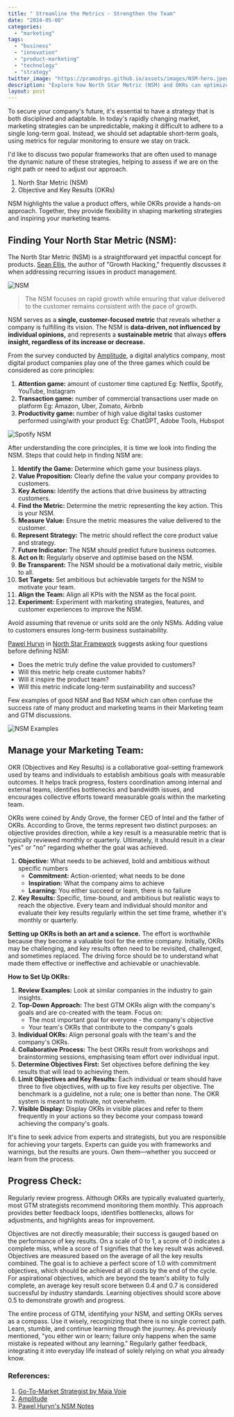 ```yaml
---
title: " Streamline the Metrics - Strengthen the Team"
date: "2024-05-08"
categories: 
  - "marketing"
tags: 
  - "business"
  - "innovation"
  - "product-marketing"
  - "technology"
  - "strategy"
twitter_image: "https://pramodrps.github.io/assets/images/NSM-hero.jpeg"
description: "Explore how North Star Metric (NSM) and OKRs can optimize your marketing strategies and team alignment for better results."
layout: post
---
```


To secure your company's future, it's essential to have a strategy that is both disciplined and adaptable. In today's rapidly changing market, marketing strategies can be unpredictable, making it difficult to adhere to a single long-term goal. Instead, we should set adaptable short-term goals, using metrics for regular monitoring to ensure we stay on track.

I'd like to discuss two popular frameworks that are often used to manage the dynamic nature of these strategies, helping to assess if we are on the right path or need to adjust our approach.


1. North Star Metric (NSM)
2. Objective and Key Results (OKRs) 

NSM highlights the value a product offers, while OKRs provide a hands-on approach. Together, they provide flexibility in shaping marketing strategies and inspiring your marketing teams.

## Finding Your North Star Metric (NSM):
The North Star Metric (NSM) is a straightforward yet impactful concept for products. [Sean Ellis](https://www.linkedin.com/in/seanellis/), the author of "Growth Hacking," frequently discusses it when addressing recurring issues in product management.

![NSM](https://pramodrps.github.io/assets/images/NSM-hero.jpeg)

>The NSM focuses on rapid growth while ensuring that value delivered to the customer remains consistent with the pace of growth.

NSM serves as a **single, customer-focused metric** that reveals whether a company is fulfilling its vision. The NSM is **data-driven, not influenced by individual opinions,** and represents a **sustainable metric** that always **offers insight, regardless of its increase or decrease.**

From the survey conducted by [Amplitude](https://amplitude.com/), a digital analytics company, most digital product companies play one of the three games which could be considered as core principles:

1. **Attention game:** amount of customer time captured
        Eg: Netflix, Spotify, YouTube, Instagram
2. **Transaction game:** number of commercial transactions user made on platform
        Eg: Amazon, Uber, Zomato, Airbnb
3. **Productivity game:** number of high value digital tasks customer performed using/with your product
        Eg: ChatGPT, Adobe Tools, Hubspot

![Spotify NSM](https://pramodrps.github.io/assets/images/spotifynsm.jpeg)

After understanding the core principles, it is time we look into finding the NSM. Steps that could help in finding NSM are:

1. **Identify the Game:** Determine which game your business plays.
2. **Value Proposition:** Clearly define the value your company provides to customers.
3. **Key Actions:** Identify the actions that drive business by attracting customers.
4. **Find the Metric:** Determine the metric representing the key action. This is your NSM.
5. **Measure Value:** Ensure the metric measures the value delivered to the customer.
6. **Represent Strategy:** The metric should reflect the core product value and strategy.
7. **Future Indicator:** The NSM should predict future business outcomes.
8. **Act on It:** Regularly observe and optimise based on the NSM.
9. **Be Transparent:** The NSM should be a motivational daily metric, visible to all.
10. **Set Targets:** Set ambitious but achievable targets for the NSM to motivate your team.
11. **Align the Team:** Align all KPIs with the NSM as the focal point.
12. **Experiment:** Experiment with marketing strategies, features, and customer experiences to improve the NSM.

Avoid assuming that revenue or units sold are the only NSMs. Adding value to customers ensures long-term business sustainability.

[Pawel Huryn](https://substack.com/@huryn) in [North Star Framework](https://www.productcompass.pm/p/the-north-star-framework-101) suggests asking four questions before defining NSM:

- Does the metric truly define the value provided to customers?
- Will this metric help create customer habits?
- Will it inspire the product team?
- Will this metric indicate long-term sustainability and success?

Few examples of good NSM and Bad NSM which can often confuse the success rate of many product and marketing teams in their Marketing team and GTM discussions. 

![NSM Examples](https://pramodrps.github.io/assets/images/nsmexamples.webp)

## Manage your Marketing Team: 

OKR (Objectives and Key Results) is a collaborative goal-setting framework used by teams and individuals to establish ambitious goals with measurable outcomes. It helps track progress, fosters coordination among internal and external teams, identifies bottlenecks and bandwidth issues, and encourages collective efforts toward measurable goals within the marketing team.

OKRs were coined by Andy Grove, the former CEO of Intel and the father of OKRs. According to Grove, the terms represent two distinct purposes: an objective provides direction, while a key result is a measurable metric that is typically reviewed monthly or quarterly. Ultimately, it should result in a clear "yes" or "no" regarding whether the goal was achieved.

1. **Objective:** What needs to be achieved, bold and ambitious without specific numbers
    - **Commitment:** Action-oriented; what needs to be done
    - **Inspiration:** What the company aims to achieve
    - **Learning:** You either succeed or learn, there is no failure
2. **Key Results:** Specific, time-bound, and ambitious but realistic ways to reach the objective. Every team and individual should monitor and evaluate their key results regularly within the set time frame, whether it's monthly or quarterly.

**Setting up OKRs is both an art and a science.** The effort is worthwhile because they become a valuable tool for the entire company. Initially, OKRs may be challenging, and key results often need to be revisited, challenged, and sometimes replaced. The driving force should be to understand what made them effective or ineffective and achievable or unachievable.


**How to Set Up OKRs:**
1. **Review Examples:** Look at similar companies in the industry to gain insights.
2. **Top-Down Approach:** The best GTM OKRs align with the company's goals and are co-created with the team. Focus on:
    - The most important goal for everyone - the company's objective
    - Your team's OKRs that contribute to the company's goals
3. **Individual OKRs:** Align personal goals with the team's and the company's OKRs.
4. **Collaborative Process:** The best OKRs result from workshops and brainstorming sessions, emphasising team effort over individual input.
5. **Determine Objectives First:** Set objectives before defining the key results that will lead to achieving them.
6. **Limit Objectives and Key Results:** Each individual or team should have three to five objectives, with up to five key results per objective. The benchmark is a guideline, not a rule; one is better than none. The OKR system is meant to motivate, not overwhelm.
7. **Visible Display:** Display OKRs in visible places and refer to them frequently in your actions so they become your compass toward achieving the company's goals.

It's fine to seek advice from experts and strategists, but you are responsible for achieving your targets. Experts can guide you with frameworks and warnings, but the results are yours. Own them—whether you succeed or learn from the process.

## Progress Check:

Regularly review progress. Although OKRs are typically evaluated quarterly, most GTM strategists recommend monitoring them monthly. This approach provides better feedback loops, identifies bottlenecks, allows for adjustments, and highlights areas for improvement.

Objectives are not directly measurable; their success is gauged based on the performance of key results. On a scale of 0 to 1, a score of 0 indicates a complete miss, while a score of 1 signifies that the key result was achieved.
Objectives are measured based on the average of all the key results combined. The goal is to achieve a perfect score of 1.0 with commitment objectives, which should be achieved at all costs by the end of the cycle. For aspirational objectives, which are beyond the team's ability to fully complete, an average key result score between 0.4 and 0.7 is considered successful by industry standards. Learning objectives should score above 0.5 to demonstrate growth and progress.

The entire process of GTM, identifying your NSM, and setting OKRs serves as a compass. Use it wisely, recognizing that there is no single correct path. Learn, stumble, and continue learning through the journey. As previously mentioned, "you either win or learn; failure only happens when the same mistake is repeated without any learning." Regularly gather feedback, integrating it into everyday life instead of solely relying on what you already know.

### References: 
1. [Go-To-Market Strategist by Maja Voje](https://gtmstrategist.com/)
2. [Amplitude](https://amplitude.com/blog/product-north-star-metric)
3. [Pawel Huryn's NSM Notes](https://substack.com/@huryn/note/c-54155425)
